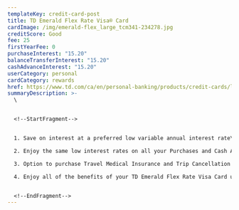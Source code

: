 ```yaml
---
templateKey: credit-card-post
title: TD Emerald Flex Rate Visa® Card
cardImage: /img/emerald-flex_large_tcm341-234278.jpg
creditScore: Good
fee: 25
firstYearFee: 0
purchaseInterest: "15.20"
balanceTransferInterest: "15.20"
cashAdvanceInterest: "15.20"
userCategory: personal
cardCategory: rewards
href: https://www.td.com/ca/en/personal-banking/products/credit-cards/low-rate/emerald-flex-rate-visa-card/
summaryDescription: >-
  \


  <!--StartFragment-->


  1. Save on interest at a preferred low variable annual interest rate\

  2. Enjoy the same low interest rates on all your Purchases and Cash Advance transactions\

  3. Option to purchase Travel Medical Insurance and Trip Cancellation and Trip Interruption Insurance\

  4. Enjoy all of the benefits of your TD Emerald Flex Rate Visa Card using Apple Pay. It's an easy and secure way to pay.


  <!--EndFragment-->
---
```


